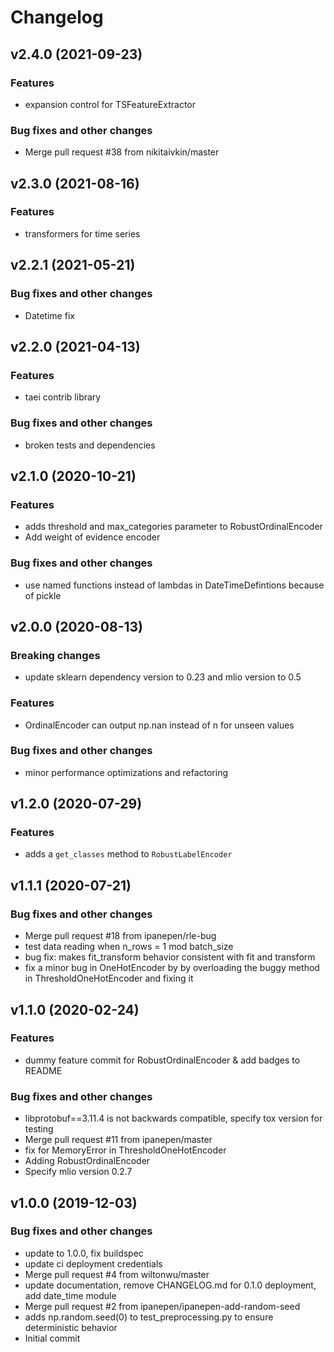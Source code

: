 # Changelog

## v2.4.0 (2021-09-23)

### Features

 * expansion control for TSFeatureExtractor

### Bug fixes and other changes

 * Merge pull request #38 from nikitaivkin/master

## v2.3.0 (2021-08-16)

### Features

 * transformers for time series

## v2.2.1 (2021-05-21)

### Bug fixes and other changes

 * Datetime fix

## v2.2.0 (2021-04-13)

### Features

 * taei contrib library

### Bug fixes and other changes

 * broken tests and dependencies

## v2.1.0 (2020-10-21)

### Features

 * adds threshold and max_categories parameter to RobustOrdinalEncoder
 * Add weight of evidence encoder

### Bug fixes and other changes

 * use named functions instead of lambdas in DateTimeDefintions because of pickle

## v2.0.0 (2020-08-13)

### Breaking changes

 * update sklearn dependency version to 0.23 and mlio version to 0.5

### Features

 * OrdinalEncoder can output np.nan instead of n for unseen values

### Bug fixes and other changes

 * minor performance optimizations and refactoring

## v1.2.0 (2020-07-29)

### Features

 * adds a `get_classes` method to `RobustLabelEncoder`

## v1.1.1 (2020-07-21)

### Bug fixes and other changes

 * Merge pull request #18 from ipanepen/rle-bug
 * test data reading when n_rows = 1 mod batch_size
 * bug fix: makes fit_transform behavior consistent with fit and transform
 * fix a minor bug in OneHotEncoder by by overloading the buggy method in ThresholdOneHotEncoder and fixing it

## v1.1.0 (2020-02-24)

### Features

 * dummy feature commit for RobustOrdinalEncoder & add badges to README

### Bug fixes and other changes

 * libprotobuf==3.11.4 is not backwards compatible, specify tox version for testing
 * Merge pull request #11 from ipanepen/master
 * fix for MemoryError in ThresholdOneHotEncoder
 * Adding RobustOrdinalEncoder
 * Specify mlio version 0.2.7

## v1.0.0 (2019-12-03)

### Bug fixes and other changes

 * update to 1.0.0, fix buildspec
 * update ci deployment credentials
 * Merge pull request #4 from wiltonwu/master
 * update documentation, remove CHANGELOG.md for 0.1.0 deployment, add date_time module
 * Merge pull request #2 from ipanepen/ipanepen-add-random-seed
 * adds np.random.seed(0) to test_preprocessing.py to ensure deterministic behavior
 * Initial commit
